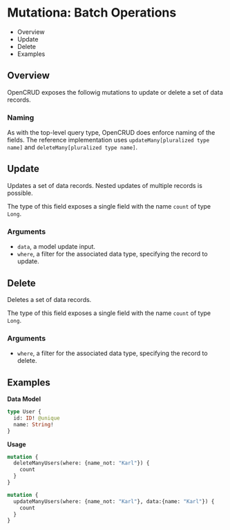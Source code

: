 # Mutationa: Batch Operations

* Overview
* Update
* Delete
* Examples

## Overview

OpenCRUD exposes the followig mutations to update or delete a set of data records.

### Naming

As with the top-level query type, OpenCRUD does enforce naming of the fields. The reference implementation uses `updateMany[pluralized type name]` and `deleteMany[pluralized type name]`. 

## Update

Updates a set of data records. Nested updates of multiple records is possible. 

The type of this field exposes a single field with the name `count` of type `Long`.

### Arguments
* `data`, a model update input. 
* `where`, a filter for the associated data type, specifying the record to update. 

## Delete

Deletes a set of data records. 

The type of this field exposes a single field with the name `count` of type `Long`. 

### Arguments
* `where`, a filter for the associated data type, specifying the record to delete. 

## Examples

**Data Model**

```graphql
type User {
  id: ID! @unique
  name: String!
}
```

**Usage**

```graphql
mutation {
  deleteManyUsers(where: {name_not: "Karl"}) {
    count
  }
}
```

```graphql
mutation {
  updateManyUsers(where: {name_not: "Karl"}, data:{name: "Karl"}) {
    count
  }
}
```
